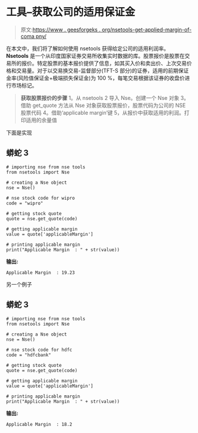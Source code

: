 # 工具–获取公司的适用保证金

> 原文:[https://www . geesforgeks . org/nsetools-get-applied-margin-of-coma pny/](https://www.geeksforgeeks.org/nsetools-getting-applicable-margin-of-comapny/)

在本文中，我们将了解如何使用 nsetools 获得给定公司的适用利润率。 **Nsetools** 是一个从印度国家证券交易所收集实时数据的库。股票报价是股票在交易所的报价。特定股票的基本报价提供了信息，如其买入价和卖出价、上次交易价格和交易量。对于以交易换交易-监督部分(TFT-S 部分)的证券，适用的前期保证金率(风险值保证金+极端损失保证金)为 100 %，每笔交易根据该证券的收盘价进行市场标记。

> **获取股票报价的步骤**
> 1。从 nsetools
> 2 导入 Nse。创建一个 Nse 对象
> 3。借助 get_quote 方法从 Nse 对象获取股票报价，股票代码为公司的 NSE 股票代码
> 4。借助‘applicable margin’键
> 5，从报价中获取适用的利润。打印适用的余量值

下面是实现

## 蟒蛇 3

```
# importing nse from nse tools
from nsetools import Nse

# creating a Nse object
nse = Nse()

# nse stock code for wipro
code = "wipro"

# getting stock quote
quote = nse.get_quote(code)

# getting applicable margin
value = quote['applicableMargin']

# printing applicable margin
print("Applicable Margin  : " + str(value))
```

**输出:**

```
Applicable Margin  : 19.23
```

另一个例子

## 蟒蛇 3

```
# importing nse from nse tools
from nsetools import Nse

# creating a Nse object
nse = Nse()

# nse stock code for hdfc
code = "hdfcbank"

# getting stock quote
quote = nse.get_quote(code)

# getting applicable margin
value = quote['applicableMargin']

# printing applicable margin
print("Applicable Margin  : " + str(value))
```

**输出:**

```
Applicable Margin  : 18.2
```